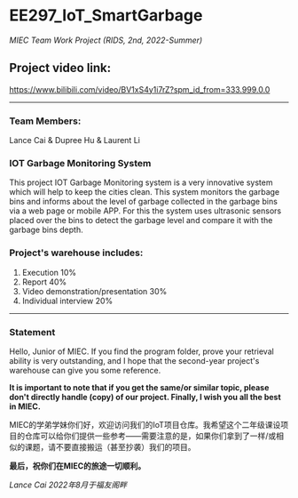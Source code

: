 # EE297_IoT_SmartGarbage
*MIEC Team Work Project (RIDS, 2nd, 2022-Summer)*

## Project video link: 
https://www.bilibili.com/video/BV1xS4y1i7rZ?spm_id_from=333.999.0.0

---

### Team Members:

Lance Cai  &  Dupree Hu  &  Laurent Li

### IOT Garbage Monitoring System 
This project IOT Garbage Monitoring system is a very innovative system which will help to keep the cities clean. This system monitors the garbage bins and informs about the level of garbage collected in the garbage bins via a web page or mobile APP. For this the system uses ultrasonic sensors placed over the bins to detect the garbage level and compare it with the garbage bins depth.

### Project's warehouse includes:
1. Execution 10% 
2. Report 40% 
3. Video demonstration/presentation 30% 
4. Individual interview 20%

---

### Statement

Hello, Junior of MIEC. If you find the program folder, prove your retrieval ability is very outstanding, and I hope that the second-year project's warehouse can give you some reference.

**It is important to note that if you get the same/or similar topic, please don't directly handle (copy) of our project. Finally, I wish you all the best in MIEC.**

MIEC的学弟学妹你们好，欢迎访问我们的IoT项目仓库。我希望这个二年级课设项目的仓库可以给你们提供一些参考——需要注意的是，如果你们拿到了一样/或相似的课题，请不要直接搬运（甚至抄袭）我们的项目。

**最后，祝你们在MIEC的旅途一切顺利。**

*Lance Cai  2022年8月于福友阁畔*